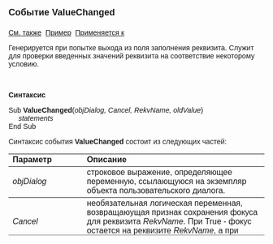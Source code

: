 ﻿<html>
<head>
<title>Системное событие диалога ValueChanged </title>
</head>

<body>

<p><strong><font size="4" face="Arial">Событие ValueChanged<br>
<br>
</font></strong><font face="Arial"><a href="../scriptstproced.html">См. 
также</a>&nbsp; <u>Пример</u>&nbsp; <a href="../Functions/Asustpar.html">
Применяется к</a></font></p>

<p class="label"><font face="Arial">Генерируется при попытке выхода из 
поля заполнения реквизита. Служит для проверки введенных значений реквизита на 
соответствие некоторому условию.</font></p>

<p class="label">&nbsp;</p>

<p class="label"><font face="Arial"><b>Синтаксис</b></font></p>

<p><font face="Arial">Sub <strong>ValueChanged</strong>(</font><em><font face="Arial">objDialog, 
Cancel, RekvName</font></em><font face="Arial"><i>, oldValue</i>)<br>
<em>&nbsp;&nbsp;&nbsp;&nbsp; statements</em><br>
End Sub</font></p>

<p><font face="Arial">Синтаксис события <strong>ValueChanged
</strong>состоит из следующих частей:</font></p>

<table border="1" cellPadding="5" cols="2" frame="below" rules="rows" height="161">
<TBODY>
  <tr vAlign="top">
    <td class="label" width="29%" height="18"><font face="Arial"><b>
	Параметр</b></font></td>
    <td class="label" width="71%" height="18"><font face="Arial"><strong>
	Описание</strong></font></td>
  </tr>
  <tr>
    <td width="29%" height="36"><em><font face="Arial">objDialog</font></em></td>
    <td width="71%" height="36"><font face="Arial">строковое 
	выражение, определяющее переменную, ссылающуюся на экземпляр объекта 
	пользовательского диалога.</font></td>
  </tr>
  <tr>
    <td width="29%" height="33"><em><font face="Arial">Cancel</font></em></td>
    <td width="71%" height="33"><font face="Arial">необязательная 
	логическая переменная, возвращаюущая признак сохранения фокуса для реквизита <i>
    RekvName</i>. При True - фокус остается на реквизите <i>RekvName</i>, а при 
	False - переходит на следующий реквизит.</font></td>
  </tr>
  <tr>
    <td width="29%" height="9"><em><font face="Arial">RekvName</font></em></td>
    <td width="71%" height="9"><font face="Arial">строковое выражение, 
	определяющее наименование реквизита диалога.</font></td>
  </tr>
  <tr>
    <td width="29%" height="9"><font face="Arial"><i>oldValue</i></font></td>
    <td width="71%" height="9"><font face="Arial">выражение типа 
	Variant, определяющее старое значение реквизита. </font></td>
  </tr>
  </table>

</body>
</html>
